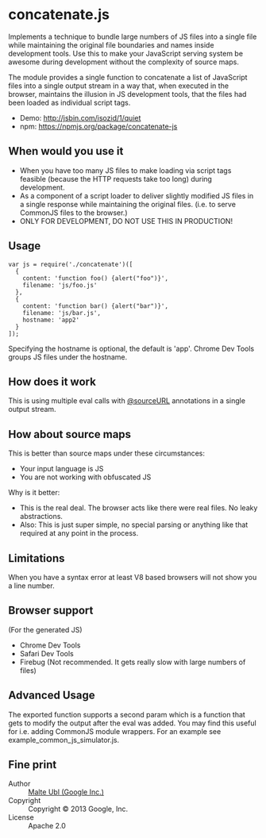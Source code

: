 concatenate.js
==============

Implements a technique to bundle large numbers of JS files into a single file while maintaining the original file boundaries and names inside development tools. Use this to make your JavaScript serving system be awesome during development without the complexity of source maps.

The module provides a single function to concatenate a list of JavaScript files into a single output stream in a way that, when executed in the browser, maintains the illusion in JS development tools, that the files had been loaded as individual script tags.

- Demo: http://jsbin.com/isozid/1/quiet
- npm: https://npmjs.org/package/concatenate-js

## When would you use it

- When you have too many JS files to make loading via script tags feasible (because the HTTP requests take too long) during development.
- As a component of a script loader to deliver slightly modified JS files in a single response while maintaining the original files. (i.e. to serve CommonJS files to the browser.)
- ONLY FOR DEVELOPMENT, DO NOT USE THIS IN PRODUCTION!

## Usage

    var js = require('./concatenate')([
      {
        content: 'function foo() {alert("foo")}',
        filename: 'js/foo.js'
      },
      {
        content: 'function bar() {alert("bar")}',
        filename: 'js/bar.js',
        hostname: 'app2'
      }
    ]);

Specifying the hostname is optional, the default is 'app'. Chrome Dev Tools groups JS files under the hostname.

## How does it work

This is using multiple eval calls with [@sourceURL](https://blog.getfirebug.com/2009/08/11/give-your-eval-a-name-with-sourceurl/) annotations in a single output stream.

## How about source maps

This is better than source maps under these circumstances:
- Your input language is JS
- You are not working with obfuscated JS

Why is it better:
- This is the real deal. The browser acts like there were real files. No leaky abstractions.
- Also: This is just super simple, no special parsing or anything like that required at any point in the process.

## Limitations

When you have a syntax error at least V8 based browsers will not show you a line number.

## Browser support

(For the generated JS)

- Chrome Dev Tools
- Safari Dev Tools
- Firebug (Not recommended. It gets really slow with large numbers of files)

## Advanced Usage

The exported function supports a second param which is a function that gets to modify the output after the eval was added. You may find this useful for i.e. adding CommonJS module wrappers. For an example see example_common_js_simulator.js.

## Fine print

<dl>
  <dt>Author</dt><dd><a href="https://github.com/cramforce">Malte Ubl (Google Inc.)</a></dd>
  <dt>Copyright</dt><dd>Copyright © 2013 Google, Inc.</dd>
  <dt>License</dt><dd>Apache 2.0</dd>
</dl>
